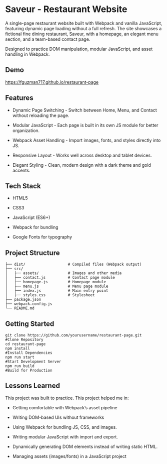 
# Saveur - Restaurant Website

A single-page restaurant website built with Webpack and vanilla JavaScript, featuring dynamic page loading without a full refresh. The site showcases a fictional fine dining restaurant, Saveur, with a homepage, an elegant menu section, and a team-based contact page.

Designed to practice DOM manipulation, modular JavaScript, and asset handling in Webpack.


## Demo

https://fguzman717.github.io/restaurant-page


## Features

- Dynamic Page Switching - Switch between Home, Menu, and Contact without reloading the page.

- Modular JavaScript - Each page is built in its own JS module for better organization.

- Webpack Asset Handling - Import images, fonts, and styles directly into JS.

- Responsive Layout - Works well across desktop and tablet devices.

- Elegant Styling - Clean, modern design with a dark theme and gold accents.


## Tech Stack

- HTML5

- CSS3

- JavaScript (ES6+)

- Webpack for bundling

- Google Fonts for typography


## Project Structure

    ├── dist/                   # Compiled files (Webpack output)
    ├── src/
    │   ├── assets/             # Images and other media
    │   ├── contact.js          # Contact page module
    │   ├── homepage.js         # Homepage module
    │   ├── menu.js             # Menu page module
    │   ├── index.js            # Main entry point
    │   ├── styles.css          # Stylesheet
    ├── package.json
    ├── webpack.config.js
    └── README.md


## Getting Started

    git clone https://github.com/yourusername/restaurant-page.git         #Clone Repository
    cd restaurant-page
    npm install                                                           #Install Dependencies
    npm run start                                                         #Start Development Server
    npm run build                                                         #Build for Production


## Lessons Learned

This project was built to practice. This project helped me in:

- Getting comfortable with Webpack’s asset pipeline

- Writing DOM-based UIs without frameworks

- Using Webpack for bundling JS, CSS, and images.

- Writing modular JavaScript with import and export.

- Dynamically generating DOM elements instead of writing static HTML.

- Managing assets (images/fonts) in a JavaScript project



